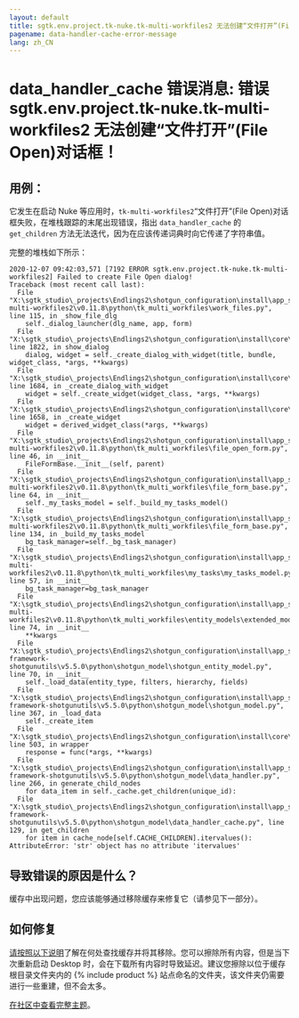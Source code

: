 ```yaml
---
layout: default
title: sgtk.env.project.tk-nuke.tk-multi-workfiles2 无法创建“文件打开”(File Open)对话框！
pagename: data-handler-cache-error-message
lang: zh_CN
---
```


# data_handler_cache 错误消息: 错误 sgtk.env.project.tk-nuke.tk-multi-workfiles2 无法创建“文件打开”(File Open)对话框！

## 用例：

它发生在启动 Nuke 等应用时，`tk-multi-workfiles2`“文件打开”(File Open)对话框失败，在堆栈跟踪的末尾出现错误，指出 `data_handler_cache` 的 `get_children` 方法无法迭代，因为在应该传递词典时向它传递了字符串值。

完整的堆栈如下所示：

```
2020-12-07 09:42:03,571 [7192 ERROR sgtk.env.project.tk-nuke.tk-multi-workfiles2] Failed to create File Open dialog!
Traceback (most recent call last):
  File "X:\sgtk_studio\_projects\Endlings2\shotgun_configuration\install\app_store\tk-multi-workfiles2\v0.11.8\python\tk_multi_workfiles\work_files.py", line 115, in _show_file_dlg
    self._dialog_launcher(dlg_name, app, form)
  File "X:\sgtk_studio\_projects\Endlings2\shotgun_configuration\install\core\python\tank\platform\engine.py", line 1822, in show_dialog
    dialog, widget = self._create_dialog_with_widget(title, bundle, widget_class, *args, **kwargs)
  File "X:\sgtk_studio\_projects\Endlings2\shotgun_configuration\install\core\python\tank\platform\engine.py", line 1684, in _create_dialog_with_widget
    widget = self._create_widget(widget_class, *args, **kwargs)
  File "X:\sgtk_studio\_projects\Endlings2\shotgun_configuration\install\core\python\tank\platform\engine.py", line 1658, in _create_widget
    widget = derived_widget_class(*args, **kwargs)
  File "X:\sgtk_studio\_projects\Endlings2\shotgun_configuration\install\app_store\tk-multi-workfiles2\v0.11.8\python\tk_multi_workfiles\file_open_form.py", line 46, in __init__
    FileFormBase.__init__(self, parent)
  File "X:\sgtk_studio\_projects\Endlings2\shotgun_configuration\install\app_store\tk-multi-workfiles2\v0.11.8\python\tk_multi_workfiles\file_form_base.py", line 64, in __init__
    self._my_tasks_model = self._build_my_tasks_model()
  File "X:\sgtk_studio\_projects\Endlings2\shotgun_configuration\install\app_store\tk-multi-workfiles2\v0.11.8\python\tk_multi_workfiles\file_form_base.py", line 134, in _build_my_tasks_model
    bg_task_manager=self._bg_task_manager)
  File "X:\sgtk_studio\_projects\Endlings2\shotgun_configuration\install\app_store\tk-multi-workfiles2\v0.11.8\python\tk_multi_workfiles\my_tasks\my_tasks_model.py", line 57, in __init__
    bg_task_manager=bg_task_manager
  File "X:\sgtk_studio\_projects\Endlings2\shotgun_configuration\install\app_store\tk-multi-workfiles2\v0.11.8\python\tk_multi_workfiles\entity_models\extended_model.py", line 74, in __init__
    **kwargs
  File "X:\sgtk_studio\_projects\Endlings2\shotgun_configuration\install\app_store\tk-framework-shotgunutils\v5.5.0\python\shotgun_model\shotgun_entity_model.py", line 70, in __init__
    self._load_data(entity_type, filters, hierarchy, fields)
  File "X:\sgtk_studio\_projects\Endlings2\shotgun_configuration\install\app_store\tk-framework-shotgunutils\v5.5.0\python\shotgun_model\shotgun_model.py", line 367, in _load_data
    self._create_item
  File "X:\sgtk_studio\_projects\Endlings2\shotgun_configuration\install\core\python\tank\log.py", line 503, in wrapper
    response = func(*args, **kwargs)
  File "X:\sgtk_studio\_projects\Endlings2\shotgun_configuration\install\app_store\tk-framework-shotgunutils\v5.5.0\python\shotgun_model\data_handler.py", line 266, in generate_child_nodes
    for data_item in self._cache.get_children(unique_id):
  File "X:\sgtk_studio\_projects\Endlings2\shotgun_configuration\install\app_store\tk-framework-shotgunutils\v5.5.0\python\shotgun_model\data_handler_cache.py", line 129, in get_children
    for item in cache_node[self.CACHE_CHILDREN].itervalues():
AttributeError: 'str' object has no attribute 'itervalues'
```

## 导致错误的原因是什么？

缓存中出现问题，您应该能够通过移除缓存来修复它（请参见下一部分）。

## 如何修复

[请按照以下说明](https://developer.shotgridsoftware.com/zh_CN/7c9867c0/)了解在何处查找缓存并将其移除。您可以擦除所有内容，但是当下次重新启动 Desktop 时，会在下载所有内容时导致延迟。建议您擦除以位于缓存根目录文件夹内的 {% include product %} 站点命名的文件夹，该文件夹仍需要进行一些重建，但不会太多。

[在社区中查看完整主题](https://community.shotgridsoftware.com/t/data-handler-cache-error/10955)。

